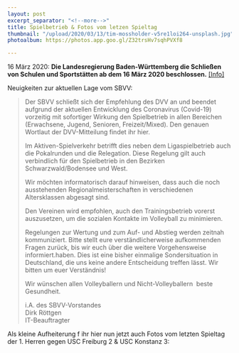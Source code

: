 ```yaml
---
layout: post
excerpt_separator: "<!--more-->"
title: Spielbetrieb & Fotos vom letzen Spieltag
thumbnail: "/upload/2020/03/13/tim-mossholder-v5re1loi264-unsplash.jpg"
photoalbum: https://photos.app.goo.gl/Z32trsHv7sqhPVXf8

---
```



16 März 2020: **Die Landesregierung Baden-Württemberg die Schließen von Schulen und Sportstätten ab dem 16 März 2020 beschlossen.** <a href="https://www.baden-wuerttemberg.de/de/service/presse/pressemitteilung/pid/landesregierung-beschliesst-massnahmen-gegen-die-ausbreitung-des-coronavirus/"  rel="nofollow noopener">[Info]</a>

Neuigkeiten zur aktuellen Lage vom SBVV:

> Der SBVV schließt sich der Empfehlung des DVV an und beendet aufgrund der aktuellen Entwicklung des Coronavirus (Covid-19) vorzeitig mit sofortiger Wirkung den Spielbetrieb in allen Bereichen (Erwachsene, Jugend, Senioren, Freizeit/Mixed). Den genauen Wortlaut der DVV-Mitteilung findet ihr hier.
>
> Im Aktiven-Spielverkehr betrifft dies neben dem Ligaspielbetrieb auch die Pokalrunden und die Relegation. Diese Regelung gilt auch verbindlich für den Spielbetrieb in den Bezirken Schwarzwald/Bodensee und West.
>
> Wir möchten informatorisch darauf hinweisen, dass auch die noch ausstehenden Regionalmeisterschaften in verschiedenen Altersklassen abgesagt sind.
>
> Den Vereinen wird empfohlen, auch den Trainingsbetrieb vorerst auszusetzen, um die sozialen Kontakte im Volleyball zu minimieren.
>
> Regelungen zur Wertung und zum Auf- und Abstieg werden zeitnah kommuniziert. Bitte stellt eure verständlicherweise aufkommenden Fragen zurück, bis wir euch über die weitere Vorgehensweise informiert.haben. Dies ist eine bisher einmalige Sondersituation in Deutschland, die uns keine andere Entscheidung treffen lässt. Wir bitten um euer Verständnis!
>
> Wir wünschen allen Volleyballern und Nicht-Volleyballern  beste Gesundheit.
>
> i.A. des SBVV-Vorstandes  
> Dirk Röttgen  
> IT-Beauftragter

Als kleine Aufheiterung f ihr hier nun jetzt auch Fotos vom letzten Spieltag der 1. Herren gegen USC Freiburg 2 & USC Konstanz 3:
